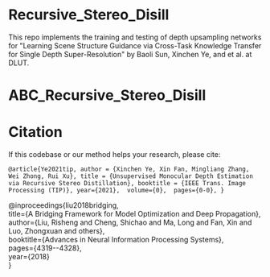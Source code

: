 # Recursive_Stereo_Disill
This repo implements the training and testing of depth upsampling networks for "Learning Scene Structure Guidance via Cross-Task Knowledge Transfer for Single Depth Super-Resolution" by Baoli Sun, Xinchen Ye, and et al. at DLUT.

# ABC_Recursive_Stereo_Disill

# Citation

If this codebase or our method helps your research, please cite:

` @article{Ye2021tip,
   author = {Xinchen Ye, Xin Fan, Mingliang Zhang, Wei Zhong, Rui Xu},
   title = {Unsupervised Monocular Depth Estimation via Recursive Stereo Distillation},
   booktitle = {IEEE Trans. Image Processing (TIP)},
   year={2021}, 
   volume={0}, 
   pages={0-0},
} `


@inproceedings{liu2018bridging,  
  title={A Bridging Framework for Model Optimization and Deep Propagation},  
  author={Liu, Risheng and Cheng, Shichao and Ma, Long and Fan, Xin and Luo, Zhongxuan and others},   
  booktitle={Advances in Neural Information Processing Systems},  
  pages={4319--4328},  
  year={2018}  
}
